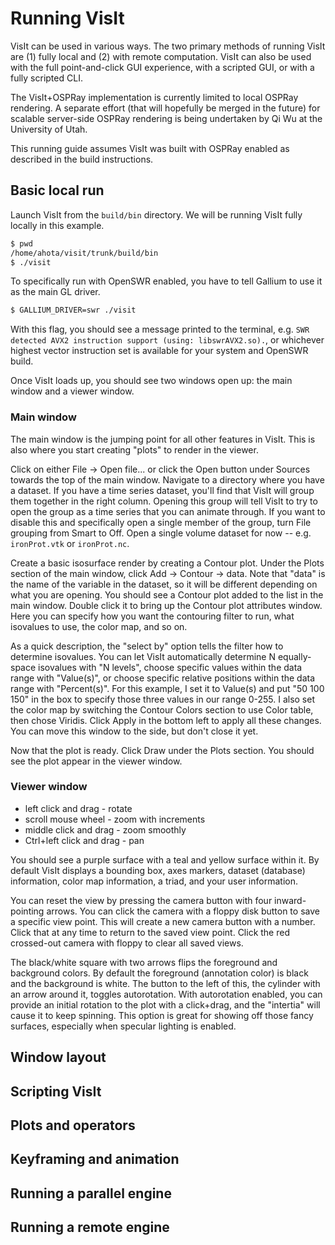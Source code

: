 # Running VisIt

VisIt can be used in various ways.  The two primary methods of running VisIt
are (1) fully local and (2) with remote computation.  VisIt can also be used
with the full point-and-click GUI experience, with a scripted GUI, or with a
fully scripted CLI.

The VisIt+OSPRay implementation is currently limited to local OSPRay rendering.
A separate effort (that will hopefully be merged in the future) for scalable
server-side OSPRay rendering is being undertaken by Qi Wu at the University of
Utah.

This running guide assumes VisIt was built with OSPRay enabled as described in
the build instructions.

## Basic local run

Launch VisIt from the `build/bin` directory. We will be running VisIt fully
locally in this example.

```bash
$ pwd
/home/ahota/visit/trunk/build/bin
$ ./visit
```

To specifically run with OpenSWR enabled, you have to tell Gallium to use it as the main GL driver.

```bash
$ GALLIUM_DRIVER=swr ./visit
```

With this flag, you should see a message printed to the terminal, e.g. `SWR
detected AVX2 instruction support (using: libswrAVX2.so).`, or whichever
highest vector instruction set is available for your system and OpenSWR build.

Once VisIt loads up, you should see two windows open up: the main window and a
viewer window.

### Main window

The main window is the jumping point for all other features in VisIt. This is
also where you start creating "plots" to render in the viewer.

Click on either File -> Open file... or click the Open button under Sources
towards the top of the main window.  Navigate to a directory where you have a
dataset.  If you have a time series dataset, you'll find that VisIt will group
them together in the right column.  Opening this group will tell VisIt to try
to open the group as a time series that you can animate through.  If you want
to disable this and specifically open a single member of the group, turn File
grouping from Smart to Off.  Open a single volume dataset for now -- e.g.
`ironProt.vtk` or `ironProt.nc`.

Create a basic isosurface render by creating a Contour plot. Under the Plots
section of the main window, click Add -> Contour -> data.  Note that "data" is
the name of the variable in the dataset, so it will be different depending on
what you are opening.  You should see a Contour plot added to the list in the
main window. Double click it to bring up the Contour plot attributes window.
Here you can specify how you want the contouring filter to run, what isovalues
to use, the color map, and so on.

As a quick description, the "select by" option tells the filter how to
determine isovalues.  You can let VisIt automatically determine N equally-space
isovalues with "N levels", choose specific values within the data range with
"Value(s)", or choose specific relative positions within the data range with
"Percent(s)".  For this example, I set it to Value(s) and put "50 100 150" in
the box to specify those three values in our range 0-255.  I also set the color
map by switching the Contour Colors section to use Color table, then chose
Viridis.  Click Apply in the bottom left to apply all these changes.  You can
move this window to the side, but don't close it yet.

Now that the plot is ready. Click Draw under the Plots section. You should see
the plot appear in the viewer window.

### Viewer window

- left click and drag - rotate
- scroll mouse wheel - zoom with increments
- middle click and drag - zoom smoothly
- Ctrl+left click and drag - pan

You should see a purple surface with a teal and yellow surface within it.  By
default VisIt displays a bounding box, axes markers, dataset (database)
information, color map information, a triad, and your user information.

You can reset the view by pressing the camera button with four inward-pointing
arrows.  You can click the camera with a floppy disk button to save a specific
view point. This will create a new camera button with a number. Click that at
any time to return to the saved view point. Click the red crossed-out camera
with floppy to clear all saved views.

The black/white square with two arrows flips the foreground and background
colors.  By default the foreground (annotation color) is black and the
background is white.  The button to the left of this, the cylinder with an
arrow around it, toggles autorotation.  With autorotation enabled, you can
provide an initial rotation to the plot with a click+drag, and the "intertia"
will cause it to keep spinning. This option is great for showing off those
fancy surfaces, especially when specular lighting is enabled.

## Window layout

## Scripting VisIt

## Plots and operators

## Keyframing and animation

## Running a parallel engine

## Running a remote engine
